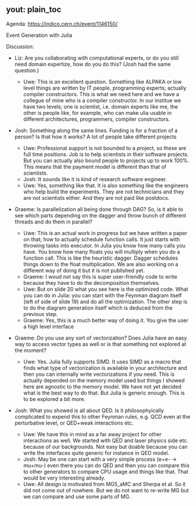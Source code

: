 yout: plain_toc
---

Agenda: <https://indico.cern.ch/event/1146150/>

Event Generation with Julia

Discussion:
* Liz: Are you collaborating with computational experts, or do you still need domain expertize, how do you do this? (Josh had the same question.)
    * Uwe: This is an excellent question. Something like ALPAKA or low level things are written by IT people, programming experts; actually compiler constructors. This is what we need here and we have a collegue of mine who is a compiler constructor. In our institue we have two levels; one is scientist, i.e. domain experts like me, the other is people like, for example, who can make ulia usable in different architectures, programmers, compiler constructors. 

* Josh: Something along the same lines. Funding is for a fraction of a person? Is that how it works? A lot of people take different projects 
    * Uwe: Professional support is not bounded to a project, so these are full time positions. Job is to help scientists in their software projects. But you can actually also bound people to projects up to work 100%. This means that the payment model is different than that of scientists. 
    * Josh: It sounds like it is kind of research software engineer.
    * Uwe: Yes, something like that. It is also something like the engineers who help build the experiments. They are not technicians and they are not scientists either. And they are not paid like postdocs. 
* Graeme: Is parallelization all being done through DAG? So, is it able to see which parts depending on the dagger and throw bunch of different threads and do them in parallel?
    * Uwe: This is an actual work in progress but we have written a paper on that; how to actually schedule function calls. It just starts with throwing tasks into executor. In Julia you know how many calls you have. You know how many floats you will multiply when you do a function call. This is like the heuristic dagger. Dagger schedules things down to the float multiplication. We are also working on a different way of doing it but it is not published yet.  
    * Graeme: I woud not say this is super user-friendly code to write because they have to do the decomposition themselves.
    * Uwe: But on slide 20 what you see here is the optimized code. What you can do in Julia: you can start with the Feynman diagram itself (left of side of slide 19) and do all the optimization. The other step is to do the diagram generation itself which is deduced from the previous step. 
    * Graeme: Yes, this is a much better way of doing it. You give the user a high level interface 
* Graeme: Do you use any sort of vectorization? Does Julia have an easy way to access vector types as well or is that something not explored at the moment? 
    * Uwe: Yes. Julia fully supports SIMD. It uses SIMD as a macro that finds what type of vectorization is available in your architecture and then you can internally write vectorizations if you need. This is actually depended on the memory model used but things I showed here are agnostic to the memory model. We have not yet decided what is the best way to do that. But Julia is generic enough. This is to be explored a bit more. 
* Josh: What you showed is all about QED. Is it philosophyically complicated to expend this to other Feynman rules, e.g. QCD even at the perturbative level, or QED+weak interactions etc. 
    * Uwe: We have this in mind as a far away project for other interactions as well. We started with QED and laser physics side etc. because of our backgrounds. Not easy but doable because you can write the interfaces quite generic for instance in QED model.  
    * Josh: May be one can start with a very simple process (e+e- -> mu+mu-) even there you can do QED and then you can compare this to other generators to compare CPU usage and things like that. That would be very interesting already.  
    * Uwe: All design is motivated from MG5_aMC and Sherpa et al. So it did not come out of nowhere. But we do not want to re-write MG but we can compare and use some parts of MG. 
